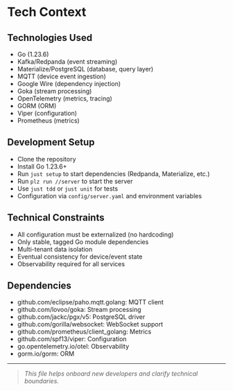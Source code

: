 # Tech Context

## Technologies Used
- Go (1.23.6)
- Kafka/Redpanda (event streaming)
- Materialize/PostgreSQL (database, query layer)
- MQTT (device event ingestion)
- Google Wire (dependency injection)
- Goka (stream processing)
- OpenTelemetry (metrics, tracing)
- GORM (ORM)
- Viper (configuration)
- Prometheus (metrics)

## Development Setup
- Clone the repository
- Install Go 1.23.6+
- Run `just setup` to start dependencies (Redpanda, Materialize, etc.)
- Run `plz run //server` to start the server
- Use `just tdd` or `just unit` for tests
- Configuration via `config/server.yaml` and environment variables

## Technical Constraints
- All configuration must be externalized (no hardcoding)
- Only stable, tagged Go module dependencies
- Multi-tenant data isolation
- Eventual consistency for device/event state
- Observability required for all services

## Dependencies
- github.com/eclipse/paho.mqtt.golang: MQTT client
- github.com/lovoo/goka: Stream processing
- github.com/jackc/pgx/v5: PostgreSQL driver
- github.com/gorilla/websocket: WebSocket support
- github.com/prometheus/client_golang: Metrics
- github.com/spf13/viper: Configuration
- go.opentelemetry.io/otel: Observability
- gorm.io/gorm: ORM

---

> _This file helps onboard new developers and clarify technical boundaries._ 